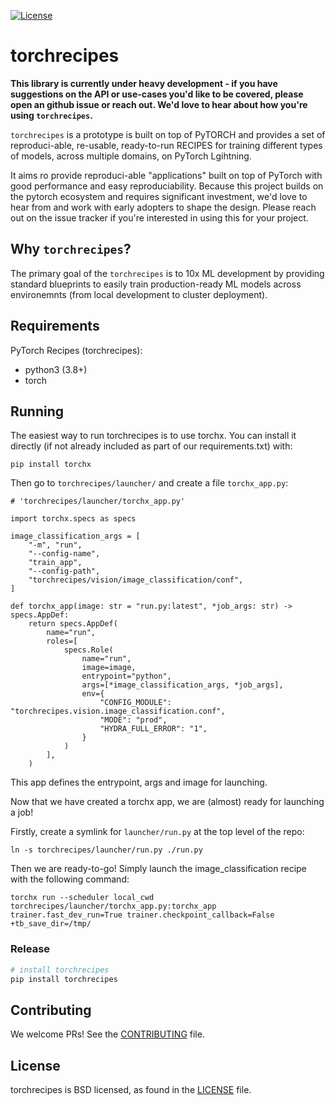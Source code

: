 [![License](https://img.shields.io/badge/License-BSD%203--Clause-blue.svg)](LICENSE)

 # torchrecipes

**This library is currently under heavy development - if you have suggestions on the API or use-cases you'd like to be covered, please open an github issue or reach out. We'd love to hear about how you're using `torchrecipes`.**

`torchrecipes` is a prototype is built on top of PyTORCH and provides a set of reproduci-able, re-usable, ready-to-run RECIPES for training different types of models, across multiple domains, on PyTorch Lgihtning.

It aims ro provide reproduci-able "applications" built on top of PyTorch with good performance and easy reproduciability. Because this project builds on the pytorch ecosystem and requires significant investment, we'd love to hear from and work with
early adopters to shape the design. Please reach out on the issue tracker
if you're interested in using this for your project.


## Why `torchrecipes`?

The primary goal of the `torchrecipes` is to 10x ML development by providing standard blueprints to easily train production-ready ML models across environemnts (from local development to cluster deployment).

## Requirements
PyTorch Recipes (torchrecipes):
* python3 (3.8+)
* torch

## Running

The easiest way to run torchrecipes is to use torchx. You can install it directly (if not already included as part of our requirements.txt) with:

```
pip install torchx
```

Then go to `torchrecipes/launcher/` and create a file `torchx_app.py`:

```
# 'torchrecipes/launcher/torchx_app.py'

import torchx.specs as specs

image_classification_args = [
    "-m", "run",
    "--config-name",
    "train_app",
    "--config-path",
    "torchrecipes/vision/image_classification/conf",
]

def torchx_app(image: str = "run.py:latest", *job_args: str) -> specs.AppDef:
    return specs.AppDef(
        name="run",
        roles=[
            specs.Role(
                name="run",
                image=image,
                entrypoint="python",
                args=[*image_classification_args, *job_args],
                env={
                    "CONFIG_MODULE": "torchrecipes.vision.image_classification.conf",
                    "MODE": "prod",
                    "HYDRA_FULL_ERROR": "1",
                }
            )
        ],
    )

```

This app defines the entrypoint, args and image for launching.

Now that we have created a torchx app, we are (almost) ready for launching a job!

Firstly, create a symlink for `launcher/run.py` at the top level of the repo:

```
ln -s torchrecipes/launcher/run.py ./run.py
```

Then we are ready-to-go! Simply launch the image_classification recipe with the following command:

```
torchx run --scheduler local_cwd torchrecipes/launcher/torchx_app.py:torchx_app trainer.fast_dev_run=True trainer.checkpoint_callback=False +tb_save_dir=/tmp/
```

### Release

```bash
# install torchrecipes
pip install torchrecipes
```

## Contributing

We welcome PRs! See the [CONTRIBUTING](CONTRIBUTING.md) file.

## License

torchrecipes is BSD licensed, as found in the [LICENSE](LICENSE) file.
